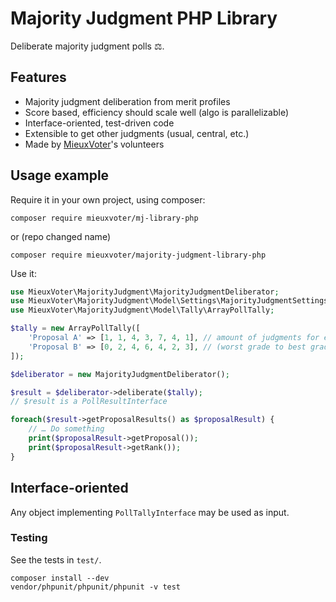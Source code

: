 # Majority Judgment PHP Library

Deliberate majority judgment polls ⚖.


## Features

- Majority judgment deliberation from merit profiles
- Score based, efficiency should scale well (algo is parallelizable)
- Interface-oriented, test-driven code
- Extensible to get other judgments (usual, central, etc.)
- Made by [MieuxVoter](https://mieuxvoter.fr)'s volunteers


## Usage example

Require it in your own project, using composer:

    composer require mieuxvoter/mj-library-php

or (repo changed name)

    composer require mieuxvoter/majority-judgment-library-php

Use it:

```php
use MieuxVoter\MajorityJudgment\MajorityJudgmentDeliberator;
use MieuxVoter\MajorityJudgment\Model\Settings\MajorityJudgmentSettings;
use MieuxVoter\MajorityJudgment\Model\Tally\ArrayPollTally;

$tally = new ArrayPollTally([
    'Proposal A' => [1, 1, 4, 3, 7, 4, 1], // amount of judgments for each grade
    'Proposal B' => [0, 2, 4, 6, 4, 2, 3], // (worst grade to best grade)
]);

$deliberator = new MajorityJudgmentDeliberator();

$result = $deliberator->deliberate($tally);
// $result is a PollResultInterface

foreach($result->getProposalResults() as $proposalResult) {
    // … Do something
    print($proposalResult->getProposal());
    print($proposalResult->getRank());
}

```


## Interface-oriented

Any object implementing `PollTallyInterface` may be used as input.


### Testing

See the tests in `test/`.

    composer install --dev
    vendor/phpunit/phpunit/phpunit -v test


